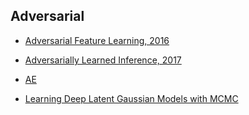 ## Adversarial

* [Adversarial Feature Learning, 2016](https://arxiv.org/pdf/1605.09782.pdf)

* [Adversarially Learned Inference, 2017](https://arxiv.org/pdf/1606.00704.pdf)

* [AE](https://arxiv.org/pdf/1511.05644.pdf)

* [Learning Deep Latent Gaussian Models with MCMC](http://proceedings.mlr.press/v70/hoffman17a/hoffman17a.pdf)